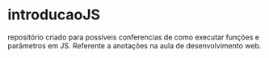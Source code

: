 # introducaoJS
repositório criado para possíveis conferencias de como executar funções e parâmetros em JS. Referente a anotações na aula de desenvolvimento web.
